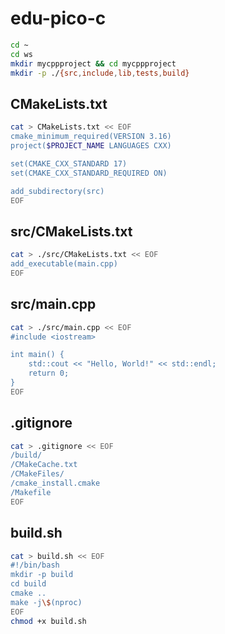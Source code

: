 # edu-pico-c

```bash
cd ~
cd ws
mkdir mycppproject && cd mycppproject
mkdir -p ./{src,include,lib,tests,build}
```

## CMakeLists.txt

```bash
cat > CMakeLists.txt << EOF
cmake_minimum_required(VERSION 3.16)
project($PROJECT_NAME LANGUAGES CXX)

set(CMAKE_CXX_STANDARD 17)
set(CMAKE_CXX_STANDARD_REQUIRED ON)

add_subdirectory(src)
EOF
```

## src/CMakeLists.txt

```bash
cat > ./src/CMakeLists.txt << EOF
add_executable(main.cpp)
EOF
```

## src/main.cpp

```bash
cat > ./src/main.cpp << EOF
#include <iostream>

int main() {
    std::cout << "Hello, World!" << std::endl;
    return 0;
}
EOF
```

## .gitignore

```bash
cat > .gitignore << EOF
/build/
/CMakeCache.txt
/CMakeFiles/
/cmake_install.cmake
/Makefile
EOF

```

## build.sh

```bash
cat > build.sh << EOF
#!/bin/bash
mkdir -p build
cd build
cmake ..
make -j\$(nproc)
EOF
chmod +x build.sh
```
